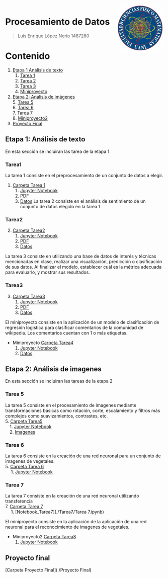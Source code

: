 <img src="fcfm.png" align="right" style="width:150px;" />

# Procesamiento de Datos
> Luis Enrique López Nerio
> 1487280  
  

Contenido
========

1. [Etapa 1 Análisis de texto](#etapa1)
    1. [Tarea 1](#tarea1)
    2. [Tarea 2](#tarea2)
    3. [Tarea 3](#tarea3)
    4. [Miniproyecto](#miniproyecto)
2. [Etapa 2: Análisis de imágenes](#etapa2)<br/>
    5. [Tarea 5](#tarea5)<br/>
    6. [Tarea 6](#tarea6)<br/>
    7. [Tarea 7](#tarea7)<br/>
    8. [Miniproyecto2](#miniproyecto2)
3. [Proyecto Final](#ProyectoFinal) 
## Etapa 1: Análisis de texto <a name="etapa1"></a>
En esta sección se incluiran las tarea de la etapa 1.
### Tarea1 <a name="tarea1"></a>
La tarea 1 consiste en el preprocesamiento de un conjunto de datos a elegir. 
1. [Carpeta Tarea 1](./Tarea1)
    1. [Jupyter Notebook](./Tarea1/Tarea1LuisLopezNerio.ipynb)
    2. [PDF](./Tarea1/Tarea1LuisLopezNerio.pdf)
    3. [Datos](./Tarea1/Reviews.csv)
La tarea 2 consiste en el análisis de sentimiento de un conjunto de datos elegido en la tarea 1
### Tarea2 <a name="tarea2"></a>
2. [Carpeta Tarea2](./Tarea2)
    1. [Jupyter Notebook](./Tarea2/Tarea2LuisLopezNerio.ipynb)
    2. [PDF](./Tarea2/Tarea2LuisLopezNerio.pdf)
    3. [Datos](./Tarea1/Reviews.csv)
 
La tarea 3 consiste en utilizando una base de datos de interés y técnicas mencionadas en clase, realizar una
visualización, predicción o clasificación de sus datos. Al finalizar el modelo, establecer cuál es la
métrica adecuada para evaluarlo, y mostrar sus resultados.
### Tarea3 <a name="tarea3"></a>
3. [Carpeta Tarea3](./Tarea3)
    1. [Jupyter Notebook](./Tarea3/Tarea3LuisLopezNerio.ipynb)
    2. [PDF](./Tarea3/Tarea3LuisLopezNerio.pdf)
    3. [Datos](./Tarea1/Reviews.csv)

El miniproyecto consiste en la aplicación de un modelo de clasificación de regresión logistica para clasificar comentarios
de la comunidad de wikipedia. Los comentarios cuentan con 1 o más etiquetas.
* Miniproyecto [Carpeta Tarea4](./Miniproyecto)
    1. [Jupyter Notebook](./Miniproyecto/Miniproyecto.ipynb)
    2. [Datos](./Miniproyecto/train.csv)

## Etapa 2: Análisis de imagenes <a name="etapa2"></a>
En esta sección se incluiran las tareas de la etapa 2
### Tarea 5 <a name="tarea5"></a>
La tarea 5 consiste en el procesamiento de imagenes mediante transformaciones básicas como rotación, corte, escalamiento y filtros más complejos
como suavizamientos, contrastes, etc.<br/>
5. [Carpeta Tarea5](./Tarea5)<br/>
&emsp;1. [Jupyter Notebook](./Tarea5/Tarea5LuisLopezNerio.ipynb)<br/>
&emsp;2. [Imagenes](./Tarea5/Imagenes)<br/>

### Tarea 6 <a name="tarea6"></a> 
La tarea 6 consiste en la creación de una red neuronal para un conjunto de imagenes de vegetales.<br/>
5. [Carpeta Tarea 6](./Tarea6)<br/>
&emsp; 1. [Jupyter Notebook](./Tarea6/Tarea6LuisEnriqueLopezNerio.ipynb)<br/>


### Tarea 7 <a name="tarea7"></a> 
La tarea 7 consiste en la creación de una red neuronal utilizando transferencia<br/>
7. [Carpeta Tarea 7](./Tarea7)<br/>
&emsp; 1. [Notebook_Tarea7](./Tarea7/Tarea 7.ipynb)<br/>


El miniproyecto consiste en la aplicación de la aplicación de una red neuronal para el reconocimiento de imagenes de vegetales.
* Miniproyecto2 [Carpeta Tarea8](./Miniproyecto2)
    1. [Jupyter Notebook](./Miniproyecto2/Miniproyecto.pptx)

## Proyecto final <a name="ProyectoFinal"></a>
 [Carpeta Proyecto Final](./Proyecto Final)<br/>
